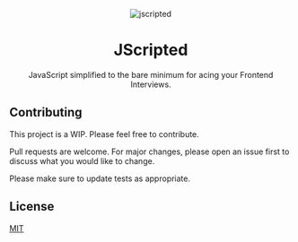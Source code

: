 <p  align="center">
  <img src='https://github.com/arn4b/jscripted/assets/60937304/3bbdc9a5-0262-4f65-a14b-ed855fedff3f' alt='jscripted' />

 <h1 align="center">JScripted</h1>
 <p align="center">JavaScript simplified to the bare minimum for acing your Frontend Interviews.</p>
</p>


## Contributing
This project is a WIP. Please feel free to contribute.

Pull requests are welcome. For major changes, please open an issue first to discuss what you would like to change.

Please make sure to update tests as appropriate.

## License
[MIT](https://choosealicense.com/licenses/mit/)
